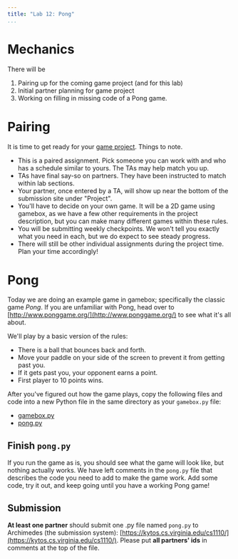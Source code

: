 ```yaml
---
title: "Lab 12: Pong"
...
```


# Mechanics

There will be 

1.  Pairing up for the coming game project (and for this lab)
1.  Initial partner planning for game project
1.  Working on filling in missing code of a Pong game.

# Pairing

It is time to get ready for your [game project](project.html).
Things to note.

-   This is a paired assignment.  Pick someone you can work with and who has a schedule similar to yours.  The TAs may help match you up.
-   TAs have final say-so on partners. They have been instructed to match within lab sections.
-   Your partner, once entered by a TA, will show up near the bottom of the submission site under "Project".
-   You'll have to decide on your own game.  It will be a 2D game using gamebox, as we have a few other requirements in the project description, but you can make many different games within these rules.
-   You will be submitting weekly checkpoints.  We won't tell you exactly what you need in each, but we do expect to see steady progress.
-   There will still be other individual assignments during the project time.  Plan your time accordingly!

# Pong

Today we are doing an example game in gamebox; specifically the classic game *Pong*.
If you are unfamiliar with Pong, head over to [http://www.ponggame.org/](http://www.ponggame.org/) to see what it's all about.

We'll play by a basic version of the rules:

-   There is a ball that bounces back and forth.
-   Move your paddle on your side of the screen to prevent it from getting past you.
-   If it gets past you, your opponent earns a point.
-   First player to 10 points wins.

After you've figured out how the game plays, copy the following files and code into a new Python file in the same directory as your `gamebox.py` file:

-   [gamebox.py](http://cs1110.cs.virginia.edu/files/gamebox.py)
-   [pong.py](http://cs1110.cs.virginia.edu/files/pong.py)

## Finish `pong.py`

If you run the game as is, you should see what the game will look like, but nothing actually works.
We have left comments in the `pong.py` file that describes the code you need to add to make the game work.
Add some code, try it out, and keep going until you have a working Pong game!


## Submission

**At least one partner** should submit one .py file named `pong.py` to Archimedes (the submission system):
[https://kytos.cs.virginia.edu/cs1110/](https://kytos.cs.virginia.edu/cs1110/).
Please put **all partners' ids** in comments at the top of the file.
